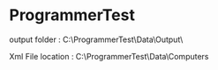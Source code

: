 # ProgrammerTest

output folder : C:\\ProgrammerTest\Data\Output\

Xml File location : C:\\ProgrammerTest\Data\Computers
